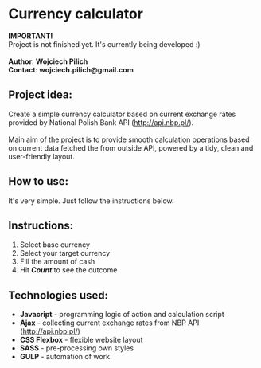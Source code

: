 # Currency calculator
**IMPORTANT!** <br>Project is not finished yet. It's currently being developed :)<br><br>
__Author__: __Wojciech Pilich__<br>
__Contact__: __wojciech.pilich@gmail.com__<br>

## Project idea:
Create a simple currency calculator based on current exchange rates provided by National Polish Bank API (http://api.nbp.pl/).<br><br> Main aim of the project is to provide smooth calculation operations based on current data fetched the from outside API, powered by a tidy, clean and user-friendly layout. 

## How to use:
It's very simple. Just follow the instructions below.

## Instructions:
1. Select base currency
2. Select your target currency
3. Fill the amount of cash
4. Hit *__Count__* to see the outcome

## Technologies used:
* **Javacript** - programming logic of action and calculation script
* **Ajax** - collecting current exchange rates from NBP API (http://api.nbp.pl/)
* **CSS Flexbox** - flexible website layout
* **SASS** - pre-processing own styles
* **GULP** - automation of work

 
 
